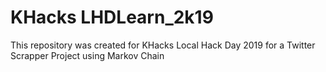 # KHacks LHDLearn_2k19

This repository was created for KHacks Local Hack Day 2019 for a Twitter Scrapper Project using Markov Chain
